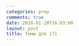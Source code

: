 ```yaml
---
categories: prep
comments: true
date: 2010-01-20T16:03:00
layout: post
title: Темы для 171
---
```


